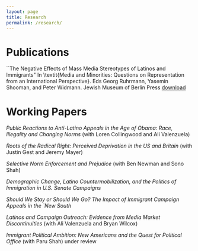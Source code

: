 ```yaml
---
layout: page
title: Research
permalink: /research/
---
```


# Publications

``The Negative Effects of Mass Media Stereotypes of Latinos and Immigrants" In \textit{Media and Minorities: Questions on Representation from an International Perspective}. Eds Georg Ruhrmann, Yasemin Shooman, and Peter Widmann. Jewish Museum of Berlin Press [download](http://tylerreny.github.io/pdf/pubs/reny_manzano_stereotypes_2016.pdf)

# Working Papers

*Public Reactions to Anti-Latino Appeals in the Age of Obama: Race, Illegality and Changing Norms* (with Loren Collingwood and Ali Valenzuela)

*Roots of the Radical Right: Perceived Deprivation in the US and Britain* (with Justin Gest and Jeremy Mayer)

*Selective Norm Enforcement and Prejudice* (with Ben Newman and Sono Shah)

*Demographic Change, Latino Countermobilization, and the Politics of Immigration in U.S. Senate Campaigns*

*Should We Stay or Should We Go? The Impact of Immigrant Campaign Appeals in the `New South*

*Latinos and Campaign Outreach: Evidence from Media Market Discontinuities* (with Ali Valenzuela and Bryan Wilcox)

*Immigrant Political Ambition:  New Americans and the Quest for Political Office* (with Paru Shah) under review




 




